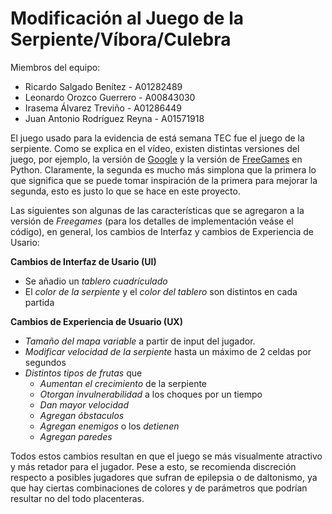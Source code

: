 # Modificación al Juego de la Serpiente/Víbora/Culebra

Miembros del equipo:
* Ricardo Salgado Benítez - A01282489
* Leonardo Orozco Guerrero - A00843030
* Irasema Álvarez Treviño - A01286449
* Juan Antonio Rodríguez Reyna - A01571918


El juego usado para la evidencia de está semana TEC fue el juego de la serpiente. Como se explica en el vídeo, existen distintas versiones del juego, por ejemplo, la versión de [Google](https://www.google.com/search?q=snake&sourceid=chrome&ie=UTF-8) y la versión de [FreeGames](https://grantjenks.com/docs/freegames/snake.html) en Python. Claramente, la segunda es mucho más simplona que la primera lo que significa que se puede tomar inspiración de la primera para mejorar la segunda, esto es justo lo que se hace en este proyecto.

Las siguientes son algunas de las características que se agregaron a la versión de *Freegames* (para los detalles de implementación veáse el código), en general, los cambios de Interfaz y cambios de Experiencia de Usario:

**Cambios de Interfaz de Usario (UI)**
* Se añadio un *tablero cuadrículado*
* El *color de la serpiente* y el *color del tablero* son distintos en cada partida

**Cambios de Experiencia de Usuario (UX)**
* *Tamaño del mapa variable* a partir de input del jugador.
* *Modificar velocidad de la serpiente* hasta un máximo de 2 celdas por segundos
* *Distintos tipos de frutas* que
    * *Aumentan el crecimiento* de la serpiente
    * *Otorgan invulnerabilidad* a los choques por un tiempo
    * *Dan mayor velocidad*
    * *Agregan óbstaculos*
    * *Agregan enemigos* o los *detienen*
    * *Agregan paredes*

Todos estos cambios resultan en que el juego se más visualmente atractivo y más retador para el jugador. Pese a esto, se recomienda discreción respecto a posibles jugadores que sufran de epilepsia o de daltonismo, ya que hay ciertas combinaciones de colores y de parámetros que podrían resultar no del todo placenteras.